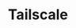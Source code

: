 ---
description: Tailscale is a programmable networking software that is private and secure
  by default - get it free on up to 100 devices!
episode: 604
link: http://tailscale.com/linuxunplugged
shortname: tailscale.com-lup
title: Tailscale
---